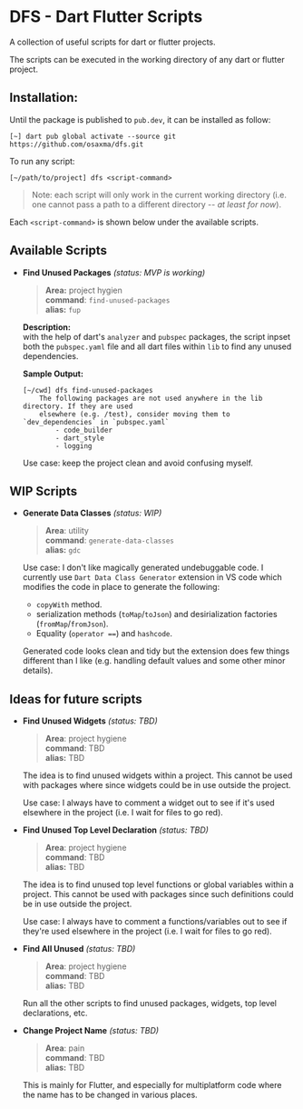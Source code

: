 # DFS - Dart Flutter Scripts 

A collection of useful scripts for dart or flutter projects. 

The scripts can be executed in the working directory of any dart or flutter project. 

## Installation:

Until the package is published to `pub.dev`, it can be installed as follow:
```
[~] dart pub global activate --source git https://github.com/osaxma/dfs.git
```

To run any script:
```
[~/path/to/project] dfs <script-command>
```

> Note: each script will only work in the current working directory (i.e. one cannot pass a path to a different directory -- *at least for now*).

Each `<script-command>` is shown below under the available scripts.  

## Available Scripts 

<!-- TODO: move each scripts details in a different readme and keep it simple here -->
<!-- TODO: Make each script a stand-alone package within the project so it's useable elsewhere? -->

- **Find Unused Packages** *(status: MVP is working)* <br>
    >**Area:** project hygien<br>
    **command**: ```find-unused-packages``` <br>
    **alias:** `fup`

   **Description:**<br>
    with the help of dart's `analyzer` and `pubspec` packages, the script inpset both the `pubspec.yaml` file and all dart files within `lib` to find any unused dependencies. 

   **Sample Output:**
    ```log
    [~/cwd] dfs find-unused-packages
        The following packages are not used anywhere in the lib directory. If they are used
        elsewhere (e.g. /test), consider moving them to `dev_dependencies` in `pubspec.yaml`
            - code_builder
            - dart_style
            - logging
    ```
    
    <!-- TODO: 
        - find unused `dependencies` across the project (now we only check lib).
        - find unused `dev_dependencies` across the project.  -->
    
    Use case: keep the project clean and avoid confusing myself.


## WIP Scripts
- **Generate Data Classes** *(status: WIP)*<br>
    >**Area**: utility<br>
    **command**: `generate-data-classes` <br>
    **alias:** `gdc`

    Use case: I don't like magically generated undebuggable code. I currently use `Dart Data Class Generator` extension in VS code which modifies the code in place to generate the following:
    - `copyWith` method.
    - serialization methods (`toMap`/`toJson`) and desirialization factories (`fromMap`/`fromJson`). 
    - Equality (`operator ==`) and `hashcode`. 

    Generated code looks clean and tidy but the extension does few things different than I like (e.g. handling default values and some other minor details). 




## Ideas for future scripts
- **Find Unused Widgets** *(status: TBD)*<br>
    >**Area**: project hygiene<br>
    **command**: TBD <br>
    **alias:** TBD
    <!-- Find out how `find all references` is invoked at the language server -- maybe spin up the server to utilize it -->
    The idea is to find unused widgets within a project. This cannot be used with packages where since widgets could be in use outside the project. 

    Use case: I always have to comment a widget out to see if it's used elsewhere in the project (i.e. I wait for files to go red).


- **Find Unused Top Level Declaration** *(status: TBD)*<br>
    >**Area**: project hygiene<br>
    **command**: TBD <br>
    **alias:** TBD
    <!-- Find out how `find all references` is invoked at the language server -- maybe spin up the server to utilize it -->
    The idea is to find unused top level functions or global variables within a project. This cannot be used with packages since such definitions could be in use outside the project. 

    Use case: I always have to comment a functions/variables out to see if they're used elsewhere in the project (i.e. I wait for files to go red).

- **Find All Unused** *(status: TBD)*<br>
    >**Area**: project hygiene<br>
    **command**: TBD <br>
    **alias:** TBD
    <!-- Find out how `find all references` is invoked at the language server -- maybe spin up the server to utilize it -->
    <!-- or make this a report generator about the project/package/etc. -->
    <!-- a lot of ideas can be done here -- dependency graph between files/folders/packages, API surface measure, code coverage, etc. -->
    <!-- for dependency graph, see: https://pub.dev/packages/lakos and also see https://pub.dev/packages/directed_graph -->
    Run all the other scripts to find unused packages, widgets, top level declarations, etc. 

- **Change Project Name** *(status: TBD)*<br>
    >**Area**: pain<br>
    **command**: TBD <br>
    **alias:** TBD

    This is mainly for Flutter, and especially for multiplatform code where the name has to be changed in various places. 

